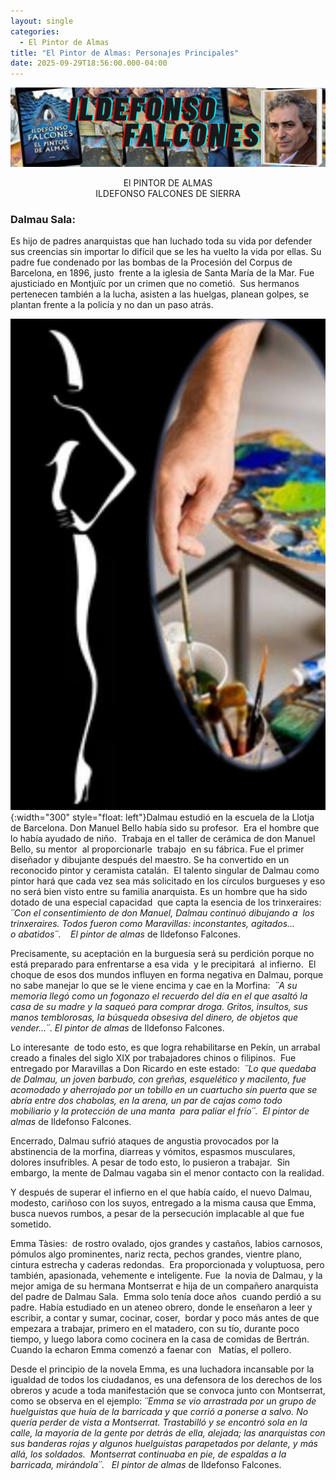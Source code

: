 ```yaml
---
layout: single
categories:
  - El Pintor de Almas
title: "El Pintor de Almas: Personajes Principales"
date: 2025-09-29T18:56:00.000-04:00
---
```

![](/assets/img/banner-el-pintor-de-almas.png)

<center>El PINTOR DE ALMAS</center> 
<center>ILDEFONSO FALCONES DE SIERRA</center>

### **Dalmau Sala**:  

Es hijo de padres anarquistas que han luchado toda su vida por defender sus creencias sin importar lo difícil que se les ha vuelto la vida por ellas. Su padre fue condenado por las bombas de la Procesión del Corpus de Barcelona, en 1896, justo  frente a la iglesia de Santa María de la Mar. Fue ajusticiado en Montjuïc por un crimen que no cometió.  Sus hermanos pertenecen también a la lucha, asisten a las huelgas, planean golpes, se plantan frente a la policía y no dan un paso atrás.   

![](/assets/img/el-pintor.jpg){:width="300" style="float: left"}Dalmau estudió en la escuela de la Llotja de Barcelona. Don Manuel Bello había sido su profesor.  Era el hombre que lo había ayudado de niño.  Trabaja en el taller de cerámica de don Manuel Bello, su mentor  al proporcionarle  trabajo  en su fábrica. Fue el primer diseñador y dibujante después del maestro. Se ha convertido en un reconocido pintor y ceramista catalán.  El talento singular de Dalmau como pintor hará que cada vez sea más solicitado en los círculos burgueses y eso no será bien visto entre su familia anarquista. Es un hombre que ha sido dotado de una especial capacidad  que capta la esencia de los trinxeraires:  *´´*Con el consentimiento de don Manuel, Dalmau continuó dibujando a  los trinxeraires. Todos fueron como Maravillas: inconstantes, agitados... o abatidos*´´*.    *El pintor de almas* de Ildefonso Falcones.

Precisamente, su aceptación en la burguesía será su perdición porque no está preparado para enfrentarse a esa vida  y le precipitará  al infierno.  El choque de esos dos mundos influyen en forma negativa en Dalmau, porque no sabe manejar lo que se le viene encima y cae en la Morfina:  *´´*A su memoria llegó como un fogonazo el recuerdo del día en el que asaltó la casa de su madre y la saqueó para comprar droga. Gritos, insultos, sus manos temblorosas, la búsqueda obsesiva del dinero, de objetos que vender...*´´*. *El pintor de almas* de Ildefonso Falcones.

Lo interesante  de todo esto, es que logra rehabilitarse en Pekín, un arrabal creado a finales del siglo XIX por trabajadores chinos o filipinos.  Fue entregado por Maravillas a Don Ricardo en este estado:  *´´*Lo que quedaba de Dalmau, un joven barbudo, con greñas, esquelético y macilento, fue acomodado y aherrojado por un tobillo
en un cuartucho sin puerta que se abría entre dos chabolas, en la arena, un par de cajas como todo mobiliario y la protección de una manta  para paliar el frío*´´*.  *El pintor de almas* de Ildefonso Falcones. 

Encerrado, Dalmau sufrió ataques de angustia provocados por la abstinencia de la morfina, diarreas y vómitos, espasmos musculares, dolores insufribles. A pesar de todo esto, lo pusieron a trabajar.  Sin embargo, la mente de Dalmau vagaba sin el menor contacto con la realidad.

Y después de superar el infierno en el que había caído, el nuevo Dalmau, modesto, cariñoso con los suyos, entregado a la misma causa que Emma, busca nuevos rumbos, a pesar de la persecución implacable al que fue sometido. 

Emma Tàsies:  de rostro ovalado, ojos grandes y castaños, labios carnosos, pómulos algo prominentes, nariz recta, pechos grandes, vientre plano, cintura estrecha y caderas redondas.  Era proporcionada y voluptuosa, pero también, apasionada, vehemente e inteligente. Fue  la novia de Dalmau, y la mejor amiga de su hermana Montserrat e hija de un compañero anarquista del padre de Dalmau Sala.  Emma solo tenía doce años  cuando perdió a su padre. Había estudiado en un ateneo obrero, donde le enseñaron a leer y escribir, a contar y sumar, cocinar, coser,  bordar y poco más antes de que empezara a trabajar, primero en el matadero, con su tío, durante
poco tiempo, y luego labora como cocinera en la casa de comidas de Bertrán.  Cuando la echaron Emma comenzó a faenar con   Matías, el pollero.

Desde el principio de la novela Emma, es una luchadora incansable por la igualdad de todos los ciudadanos, es una defensora de los derechos de los obreros y acude a toda manifestación que se convoca junto con Montserrat, como se observa en el ejemplo: *´´*Emma se vio arrastrada por un grupo de huelguistas que huía de la barricada y que corrió a ponerse a salvo. No quería perder de vista a Montserrat. Trastabilló y se encontró sola en la calle, la mayoría de la gente por detrás de ella, alejada; las anarquistas con sus banderas rojas y algunos huelguistas parapetados por delante, y más allá, los
soldados.  Montserrat continuaba en pie, de espaldas a la barricada, mirándola*´´*.   *El pintor de almas* de Ildefonso Falcones.
